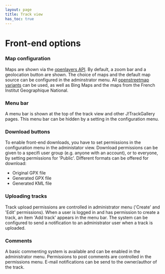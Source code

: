 ```yaml
---
layout: page
title: Track view
has_toc: true
---
```


# Front-end options

### Map configuration

Maps are shown via the [openlayers API](https://openlayers.org/). By default, a zoom bar and a geolocation button are shown. 
The choice of maps and the default map source can be configured in the adminstrator menu. 
All [openstreetmap variants](https://wiki.openstreetmap.org/wiki/Using_OpenStreetMap#Ready-made_online_maps) can be used, as well as Bing Maps and the maps from the French Institut Geographique National.

### Menu bar

A menu bar is shown at the top of the track view and other J!TrackGallery pages. This menu bar can be hidden by a setting in the configuration menu.

### Download buttons

To enable front-end downloads, you have to set permissions in the configuration menu in the administator view. 
Download permissions can be given to a specifi user group (e.g. anyone with an account), or to everyone, by setting permissions for 'Public'.
Different formats can be offered for download:
  - Original GPX file
  - Generated GPX file
  - Generated KML file

### Uploading tracks

Track upload permissions are controlled in administrator menu ('Create' and 'Edit' permissions). 
When a user is logged in and has permission to create a track, an item 'Add track' appears in the menu bar.
The system can be configured to send a notification to an administrator user when a track is uploaded.

### Comments

A basic commenting system is available and can be enabled in the administrator menu. Permissions to post comments are controlled in the permissions menu.
E-mail notifications can be send to the owner/author of the track.
